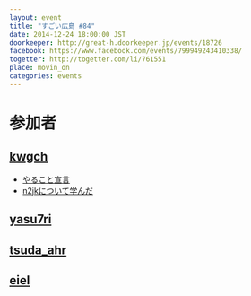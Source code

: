 ```yaml
---
layout: event
title: "すごい広島 #84"
date: 2014-12-24 18:00:00 JST
doorkeeper: http://great-h.doorkeeper.jp/events/18726
facebook: https://www.facebook.com/events/799949243410338/
togetter: http://togetter.com/li/761551
place: movin_on
categories: events
---
```


# 参加者


## [kwgch](https://github.com/kwgch)

* [やること宣言](https://github.com/great-h/great-h.github.io/issues/1440)
* [n2jkについて学んだ](http://www.slideshare.net/kuranuki/ss-42979624)


## [yasu7ri](https://www.facebook.com/yasu7ri)


## [tsuda_ahr](http://twitter.com/tsuda_ahr)


## [eiel](https://github.com/eiel)
